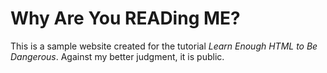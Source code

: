 # Why Are You **READ**ing **ME**?

This is a sample website created for the tutorial *Learn Enough HTML to Be 
Dangerous*. Against my better judgment, it is public.
